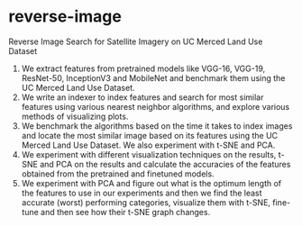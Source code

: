 # reverse-image
Reverse Image Search for Satellite Imagery on UC Merced Land Use Dataset
1. We extract features from pretrained models like VGG-16, VGG-19, ResNet-50, InceptionV3 and MobileNet and benchmark them using the UC Merced Land Use Dataset.
2. We write an indexer to index features and search for most similar features using various nearest neighbor algorithms, and explore various methods of visualizing plots.
3. We benchmark the algorithms based on the time it takes to index images and locate the most similar image based on its features using the UC Merced Land Use Dataset. We also experiment with t-SNE and PCA.
4. We experiment with different visualization techniques on the results, t-SNE and PCA on the results and calculate the accuracies of the features obtained from the pretrained and finetuned models.
5. We experiment with PCA and figure out what is the optimum length of the features to use in our experiments and then we find the least accurate (worst) performing categories, visualize them with t-SNE, fine-tune and then see how their t-SNE graph changes.
